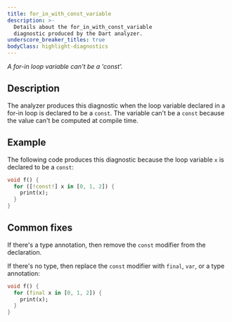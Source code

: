 ```yaml
---
title: for_in_with_const_variable
description: >-
  Details about the for_in_with_const_variable
  diagnostic produced by the Dart analyzer.
underscore_breaker_titles: true
bodyClass: highlight-diagnostics
---
```


_A for-in loop variable can't be a 'const'._

## Description

The analyzer produces this diagnostic when the loop variable declared in a
for-in loop is declared to be a `const`. The variable can't be a `const`
because the value can't be computed at compile time.

## Example

The following code produces this diagnostic because the loop variable `x`
is declared to be a `const`:

```dart
void f() {
  for ([!const!] x in [0, 1, 2]) {
    print(x);
  }
}
```

## Common fixes

If there's a type annotation, then remove the `const` modifier from the
declaration.

If there's no type, then replace the `const` modifier with `final`, `var`,
or a type annotation:

```dart
void f() {
  for (final x in [0, 1, 2]) {
    print(x);
  }
}
```
